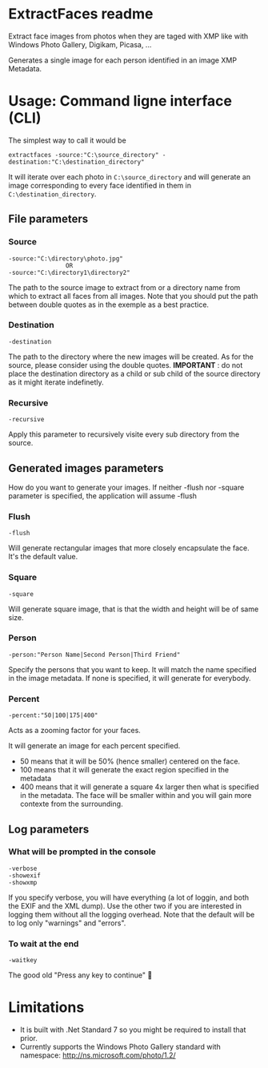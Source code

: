 # ExtractFaces readme
Extract face images from photos when they are taged with XMP like with Windows Photo Gallery, Digikam, Picasa, ...

Generates a single image for each person identified in an image XMP Metadata.

# Usage: Command ligne interface (CLI) 
The simplest way to call it would be
```
extractfaces -source:"C:\source_directory" -destination:"C:\destination_directory"
```
It will iterate over each photo in `C:\source_directory` and will generate an image corresponding to every face identified in them in `C:\destination_directory`.

## File parameters
### Source
```
-source:"C:\directory\photo.jpg" 
                OR 
-source:"C:\directory1\directory2"
```
The path to the source image to extract from or a directory name from which to extract all faces from all images.  Note that you should put the path between double quotes as in the exemple as a best practice.

### Destination
```
-destination 
```
The path to the directory where the new images will be created.  As for the source, please consider using the double quotes.
**IMPORTANT** : do not place the destination directory as a child or sub child of the source directory as it might iterate indefinetly.

### Recursive
```
-recursive
```
Apply this parameter to recursively visite every sub directory from the source.

## Generated images parameters
How do you want to generate your images.  If neither -flush nor -square parameter is specified, the application will assume -flush
### Flush
```
-flush
```
Will generate rectangular images that more closely encapsulate the face.  It's the default value.

### Square
```
-square
```
Will generate square image, that is that the width and height will be of same size.

### Person
```
-person:"Person Name|Second Person|Third Friend"
```
Specify the persons that you want to keep.  It will match the name specified in the image metadata.  If none is specified, it will generate for everybody.

### Percent
```
-percent:"50|100|175|400"
```
Acts as a zooming factor for your faces.  

It will generate an image for each percent specified.  
* 50 means that it will be 50% (hence smaller) centered on the face.  
* 100 means that it will generate the exact region specified in the metadata
* 400 means that it will generate a square 4x larger then what is specified in the metadata.  The face will be smaller within and you will gain more contexte from the surrounding.


## Log parameters
### What will be prompted in the console
```
-verbose
-showexif
-showxmp
```
If you specify verbose, you will have everything (a lot of loggin, and both the EXIF and the XML dump).  Use the other two if you are interested in logging them without all the logging overhead.  Note that the default will be to log only "warnings" and "errors".

### To wait at the end
```
-waitkey
```
The good old "Press any key to continue" 🤘

# Limitations
* It is built with .Net Standard 7 so you might be required to install that prior.
* Currently supports the Windows Photo Gallery standard with namespace: http://ns.microsoft.com/photo/1.2/
